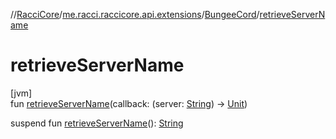 //[RacciCore](../../../index.md)/[me.racci.raccicore.api.extensions](../index.md)/[BungeeCord](index.md)/[retrieveServerName](retrieve-server-name.md)

# retrieveServerName

[jvm]\
fun [retrieveServerName](retrieve-server-name.md)(callback: (server: [String](https://kotlinlang.org/api/latest/jvm/stdlib/kotlin/-string/index.html)) -&gt; [Unit](https://kotlinlang.org/api/latest/jvm/stdlib/kotlin/-unit/index.html))

suspend fun [retrieveServerName](retrieve-server-name.md)(): [String](https://kotlinlang.org/api/latest/jvm/stdlib/kotlin/-string/index.html)
